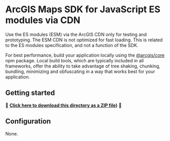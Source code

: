 # ArcGIS Maps SDK for JavaScript ES modules via CDN

Use the ES modules (ESM) via the ArcGIS CDN only for testing and prototyping. The ESM CDN is not optimized for fast loading. This is related to the ES modules specification, and not a function of the SDK. 

For best performance, build your application locally using the [@arcgis/core](https://www.npmjs.com/package/@arcgis/core) npm package. Local build tools, which are typically included in all frameworks, offer the ability to take advantage of tree shaking, chunking, bundling, minimizing and obfuscating in a way that works best for your application.

## Getting started

📁 **[Click here to download this directory as a ZIP file](https://github.com/Esri/jsapi-resources/blob/main/zips/core-sample-jsapi-esm-cdn.zip))** 📁

## Configuration

None. 